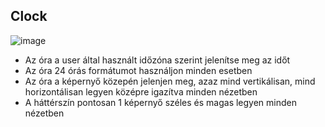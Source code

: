 ## Clock

![image](https://user-images.githubusercontent.com/68642008/183087308-32a89ddc-e475-4ee9-908b-a2e4bf99cd98.png)

- Az óra a user által használt időzóna szerint jelenítse meg az időt
- Az óra 24 órás formátumot használjon minden esetben
- Az óra a képernyő közepén jelenjen meg, azaz mind vertikálisan, mind horizontálisan legyen középre igazítva minden nézetben
- A háttérszín pontosan 1 képernyő széles és magas legyen minden nézetben

